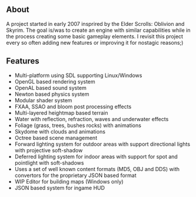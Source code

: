 ## About
A project started in early 2007 insprired by the Elder Scrolls: Oblivion and Skyrim. The goal is/was to create an engine with similar capabilities while in the process creating some basic gameplay elements. I revisit this project every so often adding new features or improving it for nostagic reasons;)

## Features
* Multi-platform using SDL supporting Linux/Windows
* OpenGL based rendering system
* OpenAL based sound system
* Newton based physics system
* Modular shader system
* FXAA, SSAO and bloom post processing effects
* Multi-layered heightmap based terrain
* Water with reflection, refraction, waves and underwater effects
* Foliage (grass, trees, bushes rocks) with animations
* Skydome with clouds and animations
* Octree based scene management
* Forward lighting system for outdoor areas with support directional lights with projective soft-shadow
* Deferred lighting system  for indoor areas with support for spot and pointlight with soft-shadows
* Uses a set of well known content formats (MD5, OBJ and DDS) with convertors for the proprietary JSON based format 
* WIP Editor for building maps (Windows only)
* JSON based system for ingame HUD
